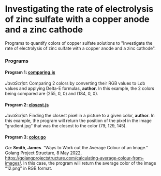 
# Investigating the rate of electrolysis of zinc sulfate with a copper anode and a zinc cathode

Programs to quantify colors of copper sulfate solutions to "Investigate the rate of electrolysis of zinc sulfate with a copper anode and a zinc cathode".

### Programs

#### Program 1: [comparing.js](https://github.com/Sam-B-Y/Chemistry-IA-Programs/blob/main/comparing.js)
_JavaScript_: Comparing 2 colors by converting their RGB values to L*a*b values and applying Delta-E formulas, **author**. In this example, the 2 colors being compared are (255, 0, 0) and (184, 0, 0).

#### Program 2: [closest.js](https://github.com/Sam-B-Y/Chemistry-IA-Programs/blob/main/closest.js)
_JavaScript_: Finding the closest pixel in a picture to a given color, **author**. In this example, the program will return the position of the pixel in the image “gradient.jpg” that was the closest to the color (79, 129, 145).

#### Program 3: [color.go](https://github.com/Sam-B-Y/Chemistry-IA-Programs/blob/main/color.go)
_Go_: **Smith, James**. “Ways to Work out the Average Colour of an Image.” Golang Project Structure, 8 May 2022, https://golangprojectstructure.com/calculating-average-colour-from-images/. 
In this case, the program will return the average color of the image “12.png” in RGB format.

